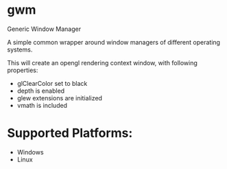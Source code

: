 # gwm
Generic Window Manager

A simple common wrapper around window managers of different operating systems.

This will create an opengl rendering context window, with following properties:
- glClearColor set to black
- depth is enabled
- glew extensions are initialized
- vmath is included

Supported Platforms:
====================
- Windows
- Linux
